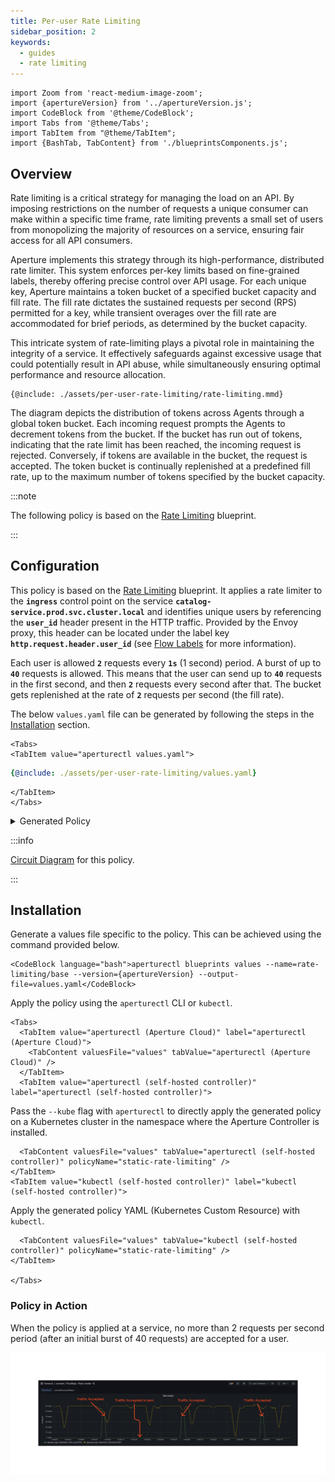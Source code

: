 ```yaml
---
title: Per-user Rate Limiting
sidebar_position: 2
keywords:
  - guides
  - rate limiting
---
```


```mdx-code-block
import Zoom from 'react-medium-image-zoom';
import {apertureVersion} from '../apertureVersion.js';
import CodeBlock from '@theme/CodeBlock';
import Tabs from '@theme/Tabs';
import TabItem from "@theme/TabItem";
import {BashTab, TabContent} from './blueprintsComponents.js';
```

## Overview

Rate limiting is a critical strategy for managing the load on an API. By
imposing restrictions on the number of requests a unique consumer can make
within a specific time frame, rate limiting prevents a small set of users from
monopolizing the majority of resources on a service, ensuring fair access for
all API consumers.

Aperture implements this strategy through its high-performance, distributed rate
limiter. This system enforces per-key limits based on fine-grained labels,
thereby offering precise control over API usage. For each unique key, Aperture
maintains a token bucket of a specified bucket capacity and fill rate. The fill
rate dictates the sustained requests per second (RPS) permitted for a key, while
transient overages over the fill rate are accommodated for brief periods, as
determined by the bucket capacity.

This intricate system of rate-limiting plays a pivotal role in maintaining the
integrity of a service. It effectively safeguards against excessive usage that
could potentially result in API abuse, while simultaneously ensuring optimal
performance and resource allocation.

<Zoom>

```mermaid
{@include: ./assets/per-user-rate-limiting/rate-limiting.mmd}
```

</Zoom>

The diagram depicts the distribution of tokens across Agents through a global
token bucket. Each incoming request prompts the Agents to decrement tokens from
the bucket. If the bucket has run out of tokens, indicating that the rate limit
has been reached, the incoming request is rejected. Conversely, if tokens are
available in the bucket, the request is accepted. The token bucket is
continually replenished at a predefined fill rate, up to the maximum number of
tokens specified by the bucket capacity.

:::note

The following policy is based on the
[Rate Limiting](/reference/blueprints/rate-limiting/base.md) blueprint.

:::

## Configuration

This policy is based on the
[Rate Limiting](/reference/blueprints/rate-limiting/base.md) blueprint. It
applies a rate limiter to the **`ingress`** control point on the service
**`catalog-service.prod.svc.cluster.local`** and identifies unique users by
referencing the **`user_id`** header present in the HTTP traffic. Provided by
the Envoy proxy, this header can be located under the label key
**`http.request.header.user_id`** (see [Flow Labels](/concepts/flow-label.md)
for more information).

Each user is allowed **`2`** requests every **`1s`** (1 second) period. A burst
of up to **`40`** requests is allowed. This means that the user can send up to
**`40`** requests in the first second, and then **`2`** requests every second
after that. The bucket gets replenished at the rate of **`2`** requests per
second (the fill rate).

The below `values.yaml` file can be generated by following the steps in the
[Installation](#installation) section.

```mdx-code-block
<Tabs>
<TabItem value="aperturectl values.yaml">
```

```yaml
{@include: ./assets/per-user-rate-limiting/values.yaml}
```

```mdx-code-block
</TabItem>
</Tabs>

```

<details><summary>Generated Policy</summary>
<p>

```yaml
{@include: ./assets/per-user-rate-limiting/policy.yaml}
```

</p>
</details>

:::info

[Circuit Diagram](./assets/per-user-rate-limiting/graph.mmd.svg) for this
policy.

:::

## Installation

Generate a values file specific to the policy. This can be achieved using the
command provided below.

```mdx-code-block
<CodeBlock language="bash">aperturectl blueprints values --name=rate-limiting/base --version={apertureVersion} --output-file=values.yaml</CodeBlock>
```

Apply the policy using the `aperturectl` CLI or `kubectl`.

```mdx-code-block
<Tabs>
  <TabItem value="aperturectl (Aperture Cloud)" label="aperturectl (Aperture Cloud)">
    <TabContent valuesFile="values" tabValue="aperturectl (Aperture Cloud)" />
  </TabItem>
  <TabItem value="aperturectl (self-hosted controller)" label="aperturectl (self-hosted controller)">
```

Pass the `--kube` flag with `aperturectl` to directly apply the generated policy
on a Kubernetes cluster in the namespace where the Aperture Controller is
installed.

```mdx-code-block
  <TabContent valuesFile="values" tabValue="aperturectl (self-hosted controller)" policyName="static-rate-limiting" />
</TabItem>
<TabItem value="kubectl (self-hosted controller)" label="kubectl (self-hosted controller)">
```

Apply the generated policy YAML (Kubernetes Custom Resource) with `kubectl`.

```mdx-code-block
  <TabContent valuesFile="values" tabValue="kubectl (self-hosted controller)" policyName="static-rate-limiting" />
</TabItem>

</Tabs>
```

### Policy in Action

When the policy is applied at a service, no more than 2 requests per second
period (after an initial burst of 40 requests) are accepted for a user.

![Static Rate Limiting](./assets/per-user-rate-limiting/dashboard.png)
